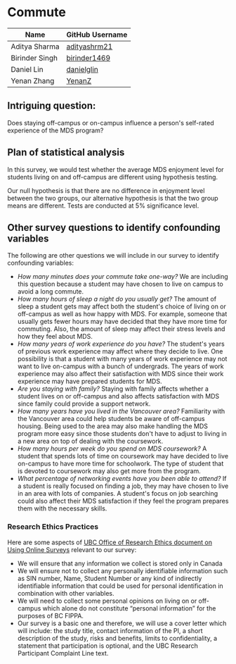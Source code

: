 # Commute

| Name  |  GitHub Username |
|---|---|
| Aditya Sharma  | [adityashrm21](https://github.com/adityashrm21)  |
|  Birinder Singh   | [birinder1469](https://github.com/Birinder1469)   |
|  Daniel Lin   |  [danielglin](https://github.com/danielglin)  |
|  Yenan Zhang   |  [YenanZ](https://github.com/YenanZ)  |

## Intriguing question:

Does staying off-campus or on-campus influence a person's self-rated experience of the MDS program?

## Plan of statistical analysis

In this survey, we would test whether the average MDS enjoyment level for students living on and off-campus are different using hypothesis testing.

Our null hypothesis is that there are no difference in enjoyment level between the two groups, our alternative hypothesis is that the two
group means are different. Tests are conducted at 5% significance level.

## Other survey questions to identify confounding variables

The following are other questions we will include in our survey to identify confounding variables:

- *How many minutes does your commute take one-way?*  We are including this question because a student may have chosen to live on campus to avoid a long commute.
- *How many hours of sleep a night do you usually get?*  The amount of sleep a student gets may affect both the student's choice of living on or off-campus as well as how happy with MDS.  For example, someone that usually gets fewer hours may have decided that they have more time for commuting.  Also, the amount of sleep may affect their stress levels and how they feel about MDS.
- *How many years of work experience do you have?*  The student's years of previous work experience may affect where they decide to live.  One possibility is that a student with many years of work experience may not want to live on-campus with a bunch of undergrads.  The years of work experience may also affect their satisfaction with MDS since their work experience may have prepared students for MDS.
- *Are you staying with family?*  Staying with family affects whether a student lives on or off-campus and also affects satisfaction with MDS since family could provide a support network.
- *How many years have you lived in the Vancouver area?*  Familiarity with the Vancouver area could help students be aware of off-campus housing.  Being used to the area may also make handling the MDS program more easy since those students don't have to adjust to living in a new area on top of dealing with the coursework.
- *How many hours per week do you spend on MDS coursework?*  A student that spends lots of time on coursework may have decided to live on-campus to have more time for schoolwork.  The type of student that is devoted to coursework may also get more from the program.
- *What percentage of networking events have you been able to attend?*  If a student is really focused on finding a job, they may have chosen to live in an area with lots of companies.  A student's focus on job searching could also affect their MDS satisfaction if they feel the program prepares them with the necessary skills.

### Research Ethics Practices

Here are some aspects of [UBC Office of Research Ethics document on Using Online Surveys](https://ethics.research.ubc.ca/sites/ore.ubc.ca/files/documents/Online_Survey-GN.pdf) relevant to our survey:

- We will ensure that any information we collect is stored only in Canada
- We will ensure not to collect any personally identifiable information such as SIN number, Name, Student Number or any kind of indirectly identifiable information that could be used for personal identification in combination with other variables.
- We will need to collect some personal opinions on living on or off-campus which alone do not constitute “personal information” for the purposes of BC FIPPA.
- Our survey is a basic one and therefore, we will use a cover letter which will include: the study title, contact information of the PI, a short description of the study, risks and benefits, limits to confidentiality, a statement that participation is optional, and the UBC Research Participant Complaint Line text.
